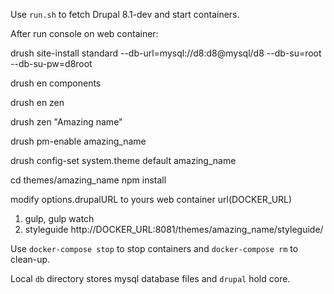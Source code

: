 Use `run.sh` to fetch Drupal 8.1-dev and start containers.

  After run console on web container:

  drush site-install standard --db-url=mysql://d8:d8@mysql/d8 --db-su=root --db-su-pw=d8root

  drush en components

  drush en zen

  drush zen "Amazing name"

  drush pm-enable amazing_name

  drush config-set system.theme default amazing_name

  cd themes/amazing_name
  npm install

  modify options.drupalURL to yours web container url(DOCKER_URL)


  1) gulp, gulp watch
  2) styleguide http://DOCKER_URL:8081/themes/amazing_name/styleguide/



Use `docker-compose stop` to stop containers and `docker-compose rm` to clean-up.

Local `db` directory stores mysql database files and `drupal` hold core.
